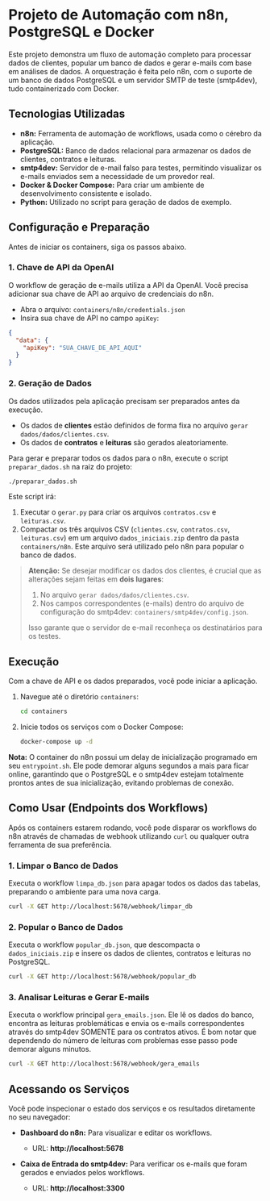 # Projeto de Automação com n8n, PostgreSQL e Docker

Este projeto demonstra um fluxo de automação completo para processar dados de clientes, popular um banco de dados e gerar e-mails com base em análises de dados. A orquestração é feita pelo n8n, com o suporte de um banco de dados PostgreSQL e um servidor SMTP de teste (smtp4dev), tudo containerizado com Docker.

## Tecnologias Utilizadas

  * **n8n:** Ferramenta de automação de workflows, usada como o cérebro da aplicação.
  * **PostgreSQL:** Banco de dados relacional para armazenar os dados de clientes, contratos e leituras.
  * **smtp4dev:** Servidor de e-mail falso para testes, permitindo visualizar os e-mails enviados sem a necessidade de um provedor real.
  * **Docker & Docker Compose:** Para criar um ambiente de desenvolvimento consistente e isolado.
  * **Python:** Utilizado no script para geração de dados de exemplo.

## Configuração e Preparação

Antes de iniciar os containers, siga os passos abaixo.

### 1\. Chave de API da OpenAI

O workflow de geração de e-mails utiliza a API da OpenAI. Você precisa adicionar sua chave de API ao arquivo de credenciais do n8n.

  * Abra o arquivo: `containers/n8n/credentials.json`
  * Insira sua chave de API no campo `apiKey`:

<!-- end list -->

```json
{
  "data": {
    "apiKey": "SUA_CHAVE_DE_API_AQUI"
  }
}
```

### 2\. Geração de Dados

Os dados utilizados pela aplicação precisam ser preparados antes da execução.

  * Os dados de **clientes** estão definidos de forma fixa no arquivo `gerar dados/dados/clientes.csv`.
  * Os dados de **contratos** e **leituras** são gerados aleatoriamente.

Para gerar e preparar todos os dados para o n8n, execute o script `preparar_dados.sh` na raiz do projeto:

```bash
./preparar_dados.sh
```

Este script irá:

1.  Executar o `gerar.py` para criar os arquivos `contratos.csv` e `leituras.csv`.
2.  Compactar os três arquivos CSV (`clientes.csv`, `contratos.csv`, `leituras.csv`) em um arquivo `dados_iniciais.zip` dentro da pasta `containers/n8n`. Este arquivo será utilizado pelo n8n para popular o banco de dados.

> **Atenção:** Se desejar modificar os dados dos clientes, é crucial que as alterações sejam feitas em **dois lugares**:
>
> 1.  No arquivo `gerar dados/dados/clientes.csv`.
> 2.  Nos campos correspondentes (e-mails) dentro do arquivo de configuração do smtp4dev: `containers/smtp4dev/config.json`.
>
> Isso garante que o servidor de e-mail reconheça os destinatários para os testes.

## Execução

Com a chave de API e os dados preparados, você pode iniciar a aplicação.

1.  Navegue até o diretório `containers`:
    ```bash
    cd containers
    ```
2.  Inicie todos os serviços com o Docker Compose:
    ```bash
    docker-compose up -d
    ```

**Nota:** O container do n8n possui um delay de inicialização programado em seu `entrypoint.sh`. Ele pode demorar alguns segundos a mais para ficar online, garantindo que o PostgreSQL e o smtp4dev estejam totalmente prontos antes de sua inicialização, evitando problemas de conexão.

## Como Usar (Endpoints dos Workflows)

Após os containers estarem rodando, você pode disparar os workflows do n8n através de chamadas de webhook utilizando `curl` ou qualquer outra ferramenta de sua preferência.

### 1\. Limpar o Banco de Dados

Executa o workflow `limpa_db.json` para apagar todos os dados das tabelas, preparando o ambiente para uma nova carga.

```bash
curl -X GET http://localhost:5678/webhook/limpar_db
```

### 2\. Popular o Banco de Dados

Executa o workflow `popular_db.json`, que descompacta o `dados_iniciais.zip` e insere os dados de clientes, contratos e leituras no PostgreSQL.

```bash
curl -X GET http://localhost:5678/webhook/popular_db
```

### 3\. Analisar Leituras e Gerar E-mails

Executa o workflow principal `gera_emails.json`. Ele lê os dados do banco, encontra as leituras problemáticas e envia os e-mails correspondentes através do smtp4dev SOMENTE para os contratos ativos. É bom notar que dependendo do número de leituras com problemas esse passo pode demorar alguns minutos.

```bash
curl -X GET http://localhost:5678/webhook/gera_emails
```

## Acessando os Serviços

Você pode inspecionar o estado dos serviços e os resultados diretamente no seu navegador:

  * **Dashboard do n8n:** Para visualizar e editar os workflows.

      * URL: **http://localhost:5678**

  * **Caixa de Entrada do smtp4dev:** Para verificar os e-mails que foram gerados e enviados pelos workflows.

      * URL: **http://localhost:3300**
